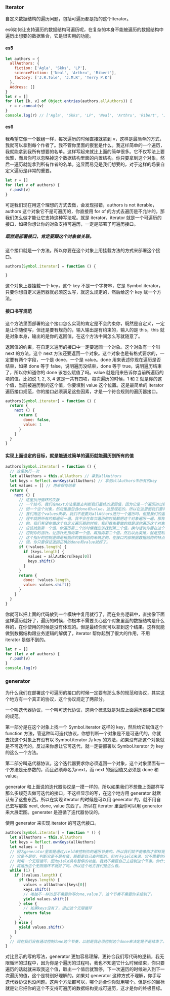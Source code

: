 ### Iterator

自定义数据结构的遍历问题，包括可遍历都是指的这个Iterator。

es6如何让支持遍历的数据结构可遍历呢，在复杂的本身不能被遍历的数据结构中遍历出想要的数据集合，它是很实用的功能。

#### es5 

```js
let authors = {
  allAuthors: {
    fiction: ['Agla', 'Skks', 'LP'],
    scienceFiction: ['Neal', 'Arthru', 'Ribert'],
    factory: ['J.R.Tole', 'J.M.R', 'Terry P.K']
  },
  Address: []
}
let r = []
for (let [k, v] of Object.entries(authors.allAuthors)) {
  r = r.concat(v)
}
console.log(r) // ['Agla', 'Skks', 'LP', 'Neal', 'Arthru', 'Ribert', 'J.R.Tole', 'J.M.R', 'Terry P.K']
```

#### es6

我希望它像一个数组一样，每次遍历的时候直接就拿到 v，这样是最简单的方式，我就可以拿到每个作者了。我不管你里面的嵌套是什么。我这样简单的一个遍历，我就能拿到我所有想要的名单。这样写起来就比上面的简单很多。它不仅写法上要优雅，而且你可以忽略掉这个数据结构里面的内置结构。你只要拿到这个对象，然后一遍历就能拿到所有作者的名单。这显而易见是我们想要的，对于这样的场景自定义遍历是非常的重要。

```js
let r = []
for (let v of authors) {
  r.push(v)
}
```

可是我们现在用这个理想的方式去做，会发现报错，authors is not iterable，authors 这个对象它不是可遍历的，你直接用 for of 的方式去遍历是不允许的。那我们怎么做才能让它支持这种写法呢。就是 iterator，iterator 就是一个可遍历的接口，如果你想让你的对象支持可遍历，一定是部署了可遍历接口。

##### 既然是部署接口，肯定要跟这个对象做关联。

这个接口就是一个方法。所以你要在这个对象上用挂载方法的方式来部署这个接口。

```js
authors[Symbol.iterator] = function () {

}
```

这个对象上要挂载一个 key，这个 key 不是一个字符串，它是 Symbol.iterator，只要你想自定义遍历器就必须这么写，就这么规定的，然后给这个 key 赋一个方法。

#### 接口书写规范

这个方法里面部署的这个接口怎么实现的肯定是不会约束你，既然是自定义，一定是让你随便写，但还是要有规范的，输入输出是有约束的，输入的是 this，this 就是对象本身，输出的是你的返回值，在这个方法中间怎么写就随意了。

返回值的约束，在自定义遍历的接口中一定要返回一个对象。这个对象有一个叫 next 的方法。这个 next 方法还要返回一个对象。这个对象也是有格式要求的，一定要有两个字段，一个是 done，一个是 value。done 用来表述你现在遍历是否结束，如果 done 等于 false，说明遍历没结束，done 等于 true，说明遍历结束了，所以你知道你的 done 该怎么赋值了吗。value 就是用来告诉你当前所遍历的项的值，比如说 1, 2, 3, 4 这是一共有四项，每次遍历的时候，1 和 2 就是你的这个值，当前被遍历到的这个值，你要填到 value 这个位置。这是最简单的 iterator 遍历接口规范，你的接口必须满足这些因素，才是一个符合规则的遍历器接口。

```js
authors[Symbol.iterator] = function () {
  return { 
    next () {
      return {
        done: false,
        value: 1
      }
    }
  }
}
```

#### 实现上面设定的目标，就是能通过简单的遍历就能遍历到所有的值

```js
authors[Symbol.iterator] = function () {
  // 这里执行一次
  let allAuthors = this.allAuthors // 拿到allAuthors
  let keys = Reflect.ownKeys(allAuthors) // 拿到allAuthors中所有的key
  let values = [] // 用来保存结果
  return { 
    next () {
      // 这里执行循环的次数
      // 一个技巧，我们在next方法里面去判断我们最终的返回值，因为它是一个遍历的过程，每一个遍历都要返
      // 回一个这个对象，然后里面包含done和value，这是规定的。所以在这里面我们要判断values的长度。
      // 我们用这个values来取，我们不是要对allAthors进行一个遍历吗，但是我们的遍历不会在一开始的过
      // 程中就把所有的都遍历一遍。我不会在每次遍历的时候都把这个对象遍历一遍。那样的话你的计算是多余
      // 的。我们希望在做这个自定义遍历器的时候，我们首先要做的就是说你遍历这个对象的第一个作者，我就
      // 应该找到第一个值，你遍历第二个的时候就应该找到第二个值。换句话说你要在这个自定义遍历的过程中
      // 控制你的指针。让指针先指向第一个值，再指向第二个值，然后以此类推，就是控制每一次给出去一个值。
      // 这个指针的控制逻辑是根据你的数据结构来确定的。在接口内部根据数据结构的特点实现你自己的业务逻
      // 辑。你只要保证返回正确的done和value就好了。
      if (!values.length) {
        if (keys.length) {
          values = allAuthors[keys[0]]
          keys.shift()
        }
      }
      return {
        done: !values.length,
        value: values.shift()
      }
    }
  }
}
```

你就可以把上面的代码放到一个模块中复用就行了，而在业务逻辑中，直接像下面这样遍历就好了，遍历的时候，你根本不需要关心这个对象里面的数据结构是什么样的，在你使用的时候是没有体现的。但是最终你就可以拿到这个结果。这样就能做到数据结构跟业务逻辑的解偶了，iterator 帮你起到了很大的作用，不用 iterator 是做不到的。

```js
let r = []
for (let v of authors) {
  r.push(v)
}
console.log(r)
```

### generator

为什么我们在部署这个可遍历的接口的时候一定要有那么多的规范和协议，其实这个地方有一个真正的协议，这个协议规定了两部分。

一个叫迭代器协议，一个叫可迭代协议，这两个概念就是对应上面遍历器接口框架的规范。

第一部分是在这个对象上找一个 Symbol.iterator 这样的 key，然后给它赋值这个 function 方法，管这种叫可迭代协议，你想判断一个对象是不是可迭代的，你就去找这个对象上有没有以 Symbol.iterator 为 key 的方法，如果没有那这个对象就是不可迭代的。反过来你想让它可迭代，就一定要部署以 Symbol.iterator 为 key 的这么一个方法。

第二部分叫迭代器协议。这个迭代器要求你必须返回一个对象，这个对象里面有一个方法是无参数的，而且必须命名为next，而 next 的返回值又必须是 done 和 value。

generator 和上面说的迭代器协议是一摸一样的，所以如果我们不想像上面那样写那么多规范去做可迭代的接口，不这样显示的写，在这个地方用 generator 就默认有了这些东西。所以在实现 iterator 的时候是可以用 generator 的，就不用自己去写那些 next, done, value 东西了。所以在 iterator 里面你可以用 generator 来大展宏图。generater 是遵循了迭代器协议的。

使用 generator 来实现 iterator 的可迭代接口。

```js
authors[Symbol.iterator] = function * () {
  let allAuthors = this.allAuthors
  let keys = Reflect.ownKeys(allAuthors)
  let values = []
  // 因为generator里面是通过yield来控制你的遍历节奏的。所以我们就不能像刚才那样是自己判断了。要判断
  // 它是不是空，判断它是不是有值，那都是自己去判断的。但对于yield来说，它不需要你那样去做了。我们就
  // 利用一个无限循环，因为yield具有暂停的功能，我就不需要自己去控制这个节奏。你什么时候没有值了，我
  // 再退出这个无限循环不就好了吗。所以这个地方我们是这么做。
  while (1) {
    if (!values.length) {
      if (keys.length) {
        values = allAuthors[keys[0]]
        keys.shift()
        // 唯独不一样的是不需要你写done,value了，这个节奏不需要你来控制了。
        yield values.shift()
      } else {
        // 如果keys没有了，退出这个无限循环
        return false
      }
    } else {
      yield values.shift()
    }
  }
  // 现在我们没有通过控制done这个节奏，以前是我必须控制这个done来决定是不是结束了。需要我们自己来判断跟我们使用         generator判断的思路不一样。其他的怎么去取作者，怎么去从左到右从上到下遍历都是一样的。只是节奏的控制方法不一样了。之前是手动的控制done，传递value。而使用generator的话你是通过yield来做的。完全没有显示的写done和value。你只是用yield传下值就可以了。至于说这个done是不是结束了，不需要你去来做。因为没有yield之后，它会帮你自动截断。所以这个代码的话写上去要比之前的更加的简洁。
}
```

对比显示的写的写法，generator 更加容易理解，更符合我们写代码的逻辑，我无限循环的过程中，因为你是个遍历的过程吗，我也不知道它什么时候结束，你只要遍历的话就就来取我这个值，取出一个值后就暂停，下一次遍历的时候进入到下一次遍历的值，这个是特别好理解的。如果对 generator 这种方式不理解，你手写迭代器协议也没问题。这两个方法都可以，哪个适合你你就用哪个。但是你的目标就是让它把你的这个不支持可遍历的数据结构变成可遍历，这才是你的终极目标。